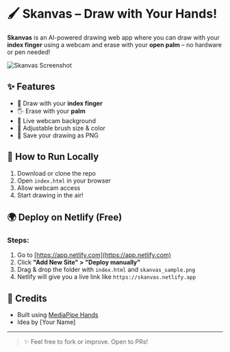 # 🖌️ Skanvas – Draw with Your Hands!

**Skanvas** is an AI-powered drawing web app where you can draw with your **index finger** using a webcam and erase with your **open palm** – no hardware or pen needed!

![Skanvas Screenshot](skanvas_sample.png)

## ✨ Features

- 🎨 Draw with your **index finger**
- 🖐️ Erase with your **palm**
- 🎥 Live webcam background
- 🧵 Adjustable brush size & color
- 💾 Save your drawing as PNG

## 🚀 How to Run Locally

1. Download or clone the repo
2. Open `index.html` in your browser
3. Allow webcam access
4. Start drawing in the air!

## 🌍 Deploy on Netlify (Free)

### Steps:
1. Go to [https://app.netlify.com](https://app.netlify.com)
2. Click **\"Add New Site\" > \"Deploy manually\"**
3. Drag & drop the folder with `index.html` and `skanvas_sample.png`
4. Netlify will give you a live link like `https://skanvas.netlify.app`

## 🙌 Credits
- Built using [MediaPipe Hands](https://google.github.io/mediapipe/)
- Idea by [Your Name]

---

> ✨ Feel free to fork or improve. Open to PRs!
